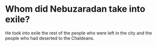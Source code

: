 # Whom did Nebuzaradan take into exile?

He took into exile the rest of the people who were left in the city and the people who had deserted to the Chaldeans.
